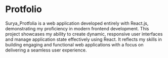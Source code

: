 # Protfolio
Surya_Protfolia is a web application developed entirely with React.js, demonstrating my proficiency in modern frontend development. This project showcases my ability to create dynamic, responsive user interfaces and manage application state effectively using React. It reflects my skills in building engaging and functional web applications with a focus on delivering a seamless user experience.
